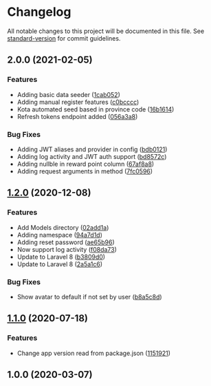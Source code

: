 # Changelog

All notable changes to this project will be documented in this file. See [standard-version](https://github.com/conventional-changelog/standard-version) for commit guidelines.

## 2.0.0 (2021-02-05)


### Features

* Adding basic data seeder ([1cab052](https://git.wbaindonesia.com/wbaindonesia/pantauktr_backend_v2/commit/1cab05235748c492f13c8446ae6e7c4ed322c799))
* Adding manual register features ([c0bcccc](https://git.wbaindonesia.com/wbaindonesia/pantauktr_backend_v2/commit/c0bcccc93b7abffd419006e74df134c6549bc03b))
* Kota automated seed based in province code ([16b1614](https://git.wbaindonesia.com/wbaindonesia/pantauktr_backend_v2/commit/16b16144f044c179f066b82a28fe13c5dcf92c65))
* Refresh tokens endpoint added ([056a3a8](https://git.wbaindonesia.com/wbaindonesia/pantauktr_backend_v2/commit/056a3a8efc38b2cf78eec26cb9fca8a59b341ed7))


### Bug Fixes

* Adding JWT aliases and provider in config ([bdb0121](https://git.wbaindonesia.com/wbaindonesia/pantauktr_backend_v2/commit/bdb01213ceb20a0acaacf733e6cfe799497dec3e))
* Adding log activity and JWT auth support ([bd8572c](https://git.wbaindonesia.com/wbaindonesia/pantauktr_backend_v2/commit/bd8572cd7d56219972ec19fd67869a623265c086))
* Adding nullble in reward point column ([67af8a8](https://git.wbaindonesia.com/wbaindonesia/pantauktr_backend_v2/commit/67af8a898130561dfe25063669e929b6d0b91fe7))
* Adding request arguments in method ([7fc0596](https://git.wbaindonesia.com/wbaindonesia/pantauktr_backend_v2/commit/7fc0596fd6cc070a2c31397bf0275e190cc4e661))

## [1.2.0](https://git.wbaindonesia.com/wbaindonesia/starterkit/compare/v1.1.0...v1.2.0) (2020-12-08)


### Features

* Add Models directory ([02add1a](https://git.wbaindonesia.com/wbaindonesia/starterkit/commit/02add1a59942e793e59ace847b575f78c33a213c))
* Adding namespace ([94a7d1d](https://git.wbaindonesia.com/wbaindonesia/starterkit/commit/94a7d1d5aac956c7f330dc41919596f6d68d6f5b))
* Adding reset password ([ae65b96](https://git.wbaindonesia.com/wbaindonesia/starterkit/commit/ae65b96d6e16a5b81f6e45f36c66374b80c03b99))
* Now support log activity ([f08da73](https://git.wbaindonesia.com/wbaindonesia/starterkit/commit/f08da7334ac88894bba3eacb71e0856e04e8afcc))
* Update to Laravel 8 ([b3809d0](https://git.wbaindonesia.com/wbaindonesia/starterkit/commit/b3809d015fc9894e61e76e63e0e1fc7e53b05ac8))
* Update to Laravel 8 ([2a5a1c6](https://git.wbaindonesia.com/wbaindonesia/starterkit/commit/2a5a1c630c84292731f1900cda2b8aa9a0324514))


### Bug Fixes

* Show avatar to default if not set by user ([b8a5c8d](https://git.wbaindonesia.com/wbaindonesia/starterkit/commit/b8a5c8d88914608d8b225780251516b60c0939c9))

## [1.1.0](https://git.fiotech.co/wbaindonesia/starterkit/compare/v1.0.0...v1.1.0) (2020-07-18)


### Features

* Change app version read from package.json ([1151921](https://git.fiotech.co/wbaindonesia/starterkit/commit/115192149792d636ba51d417a55a4f29bd5c4f56))

## 1.0.0 (2020-03-07)
